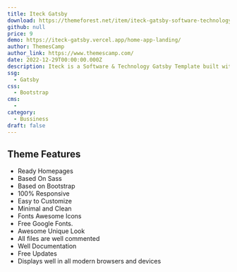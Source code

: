 ```yaml
---
title: Iteck Gatsby
download: https://themeforest.net/item/iteck-gatsby-software-technology-template/40410841
github: null
price: 9
demo: https://iteck-gatsby.vercel.app/home-app-landing/
author: ThemesCamp
author_link: https://www.themescamp.com/
date: 2022-12-29T00:00:00.000Z
description: Iteck is a Software & Technology Gatsby Template built with NextJs, perfect for Modeling Business Startups, IT services and digtal agencies. Responsive based on Bootstrap. 
ssg:
  - Gatsby
css:
  - Bootstrap
cms:
  - 
category:
  - Bussiness
draft: false
---
```

## Theme Features

- Ready Homepages
- Based On Sass
- Based on Bootstrap
- 100% Responsive
- Easy to Customize
- Minimal and Clean
- Fonts Awesome Icons
- Free Google Fonts.
- Awesome Unique Look
- All files are well commented
- Well Documentation
- Free Updates
- Displays well in all modern browsers and devices
